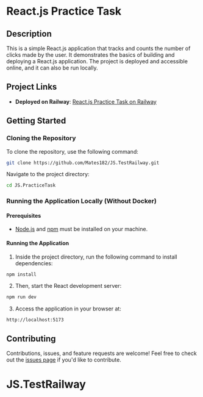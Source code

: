 # React.js Practice Task

## Description
This is a simple React.js application that tracks and counts the number of clicks made by the user. It demonstrates the basics of building and deploying a React.js application. The project is deployed and accessible online, and it can also be run locally.

## Project Links
- **Deployed on Railway**: [React.js Practice Task on Railway](https://jspracticetest-production.up.railway.app/)

## Getting Started

### Cloning the Repository
To clone the repository, use the following command:

```bash
git clone https://github.com/Mates182/JS.TestRailway.git
```

Navigate to the project directory:

```bash
cd JS.PracticeTask
```

### Running the Application Locally (Without Docker)

#### Prerequisites
- [Node.js](https://nodejs.org/) and [npm](https://www.npmjs.com/) must be installed on your machine.

#### Running the Application
1. Inside the project directory, run the following command to install dependencies:

```bash
npm install
```

2. Then, start the React development server:

```bash
npm run dev
```

3. Access the application in your browser at:

```
http://localhost:5173
```

## Contributing
Contributions, issues, and feature requests are welcome! Feel free to check out the [issues page](https://github.com/Mates182/JS.TestRailway/issues) if you'd like to contribute.
# JS.TestRailway
